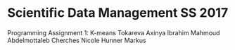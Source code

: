 # Scientiﬁc Data Management SS 2017 
Programming Assignment 1: K-means
    Tokareva Axinya
    Ibrahim Mahmoud Abdelmottaleb
    Cherches Nicole
    Hunner Markus

